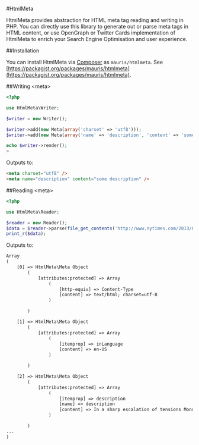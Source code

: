 #HtmlMeta

HtmlMeta provides abstraction for HTML meta tag reading and writing in PHP. You can directly use this library to generate out or parse meta tags in HTML content, or use OpenGraph or Twitter Cards implementation of HtmlMeta to enrich your Search Engine Optimisation and user experience.

##Installation

You can install HtmlMeta via [Composer](https://getcomposer.org/) as `mauris/htmlmeta`. See [https://packagist.org/packages/mauris/htmlmeta](https://packagist.org/packages/mauris/htmlmeta).

##Writing &lt;meta&gt;

````php
<?php

use HtmlMeta\Writer;

$writer = new Writer();

$writer->add(new Meta(array('charset' => 'utf8')));
$writer->add(new Meta(array('name' => 'description', 'content' => 'some description')));

echo $writer->render();
>
````

Outputs to:
````html
<meta charset="utf8" />
<meta name="description" content="some description" />
````

##Reading &lt;meta&gt;

````php
<?php

use HtmlMeta\Reader;

$reader = new Reader();
$data = $reader->parse(file_get_contents('http://www.nytimes.com/2013/07/09/world/middleeast/egypt.html'));
print_r($data);

````

Outputs to:
````html
Array
(
    [0] => HtmlMeta\Meta Object
        (
            [attributes:protected] => Array
                (
                    [http-equiv] => Content-Type
                    [content] => text/html; charset=utf-8
                )

        )

    [1] => HtmlMeta\Meta Object
        (
            [attributes:protected] => Array
                (
                    [itemprop] => inLanguage
                    [content] => en-US
                )

        )

    [2] => HtmlMeta\Meta Object
        (
            [attributes:protected] => Array
                (
                    [itemprop] => description
                    [name] => description
                    [content] => In a sharp escalation of tensions Monday, Egyptian soldiers opened fire on hundreds of supporters of Mohamed Morsi, the ousted president, witnesses said. The military said armed assailants fired first.
                )

        )
...
)
````
